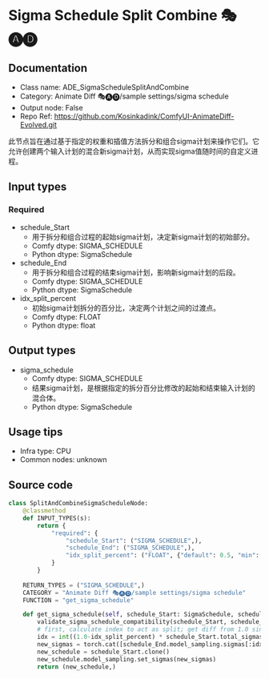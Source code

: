 # Sigma Schedule Split Combine 🎭🅐🅓
## Documentation
- Class name: ADE_SigmaScheduleSplitAndCombine
- Category: Animate Diff 🎭🅐🅓/sample settings/sigma schedule
- Output node: False
- Repo Ref: https://github.com/Kosinkadink/ComfyUI-AnimateDiff-Evolved.git

此节点旨在通过基于指定的权重和插值方法拆分和组合sigma计划来操作它们。它允许创建两个输入计划的混合新sigma计划，从而实现sigma值随时间的自定义进程。

## Input types
### Required
- schedule_Start
    - 用于拆分和组合过程的起始sigma计划，决定新sigma计划的初始部分。
    - Comfy dtype: SIGMA_SCHEDULE
    - Python dtype: SigmaSchedule
- schedule_End
    - 用于拆分和组合过程的结束sigma计划，影响新sigma计划的后段。
    - Comfy dtype: SIGMA_SCHEDULE
    - Python dtype: SigmaSchedule
- idx_split_percent
    - 初始sigma计划拆分的百分比，决定两个计划之间的过渡点。
    - Comfy dtype: FLOAT
    - Python dtype: float

## Output types
- sigma_schedule
    - Comfy dtype: SIGMA_SCHEDULE
    - 结果sigma计划，是根据指定的拆分百分比修改的起始和结束输入计划的混合体。
    - Python dtype: SigmaSchedule

## Usage tips
- Infra type: CPU
- Common nodes: unknown

## Source code
```python
class SplitAndCombineSigmaScheduleNode:
    @classmethod
    def INPUT_TYPES(s):
        return {
            "required": {
                "schedule_Start": ("SIGMA_SCHEDULE",),
                "schedule_End": ("SIGMA_SCHEDULE",),
                "idx_split_percent": ("FLOAT", {"default": 0.5, "min": 0.0, "max": 1.0, "step": 0.001})
            }
        }
    
    RETURN_TYPES = ("SIGMA_SCHEDULE",)
    CATEGORY = "Animate Diff 🎭🅐🅓/sample settings/sigma schedule"
    FUNCTION = "get_sigma_schedule"

    def get_sigma_schedule(self, schedule_Start: SigmaSchedule, schedule_End: SigmaSchedule, idx_split_percent: float):
        validate_sigma_schedule_compatibility(schedule_Start, schedule_End)
        # first, calculate index to act as split; get diff from 1.0 since sigmas are flipped at this stage
        idx = int((1.0-idx_split_percent) * schedule_Start.total_sigmas())
        new_sigmas = torch.cat([schedule_End.model_sampling.sigmas[:idx], schedule_Start.model_sampling.sigmas[idx:]], dim=0)
        new_schedule = schedule_Start.clone()
        new_schedule.model_sampling.set_sigmas(new_sigmas)
        return (new_schedule,)